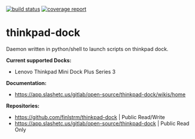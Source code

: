 [![build status](https://app.slashetc.us/gitlab/open-source/thinkpad-dock/badges/master/build.svg)](https://app.slashetc.us/gitlab/open-source/thinkpad-dock/commits/master) [![coverage report](https://app.slashetc.us/gitlab/open-source/thinkpad-dock/badges/master/coverage.svg)](https://app.slashetc.us/gitlab/open-source/thinkpad-dock/commits/master)

# thinkpad-dock

Daemon written in python/shell to launch scripts on thinkpad dock.

**Current supported Docks:**
   - Lenovo Thinkpad Mini Dock Plus Series 3

**Documentation:**
   - https://app.slashetc.us/gitlab/open-source/thinkpad-dock/wikis/home

**Repositories:**
   - https://github.com/finlstrm/thinkpad-dock                 | Public Read/Write
   - https://app.slashetc.us/gitlab/open-source/thinkpad-dock  | Public Read Only
